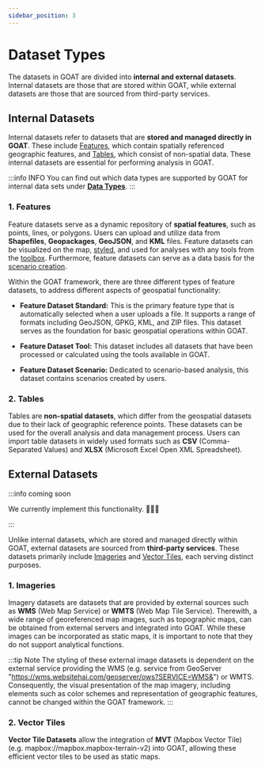 ```yaml
---
sidebar_position: 3
---
```


# Dataset Types

The datasets in GOAT are divided into **internal and external datasets**. Internal datasets are those that are stored within GOAT, while external datasets are those that are sourced from third-party services. 

## Internal Datasets

Internal datasets refer to datasets that are **stored and managed directly in GOAT**. These include [Features](#1-features), which contain spatially referenced geographic features, and [Tables](#2-tables), which consist of non-spatial data. These internal datasets are essential for performing analysis in GOAT.

:::info INFO
You can find out which data types are supported by GOAT for internal data sets under [**Data Types**](../data/data_types).
:::

### 1. Features
Feature datasets serve as a dynamic repository of **spatial features**, such as points, lines, or polygons. Users can upload and utilize data from **Shapefiles**, **Geopackages**, **GeoJSON**, and **KML** files. Feature datasets can be visualized on the map, [styled](../category/layer-style), and used for analyses with any tools from the [toolbox](../category/toolbox). Furthermore, feature datasets can serve as a data basis for the [scenario creation](../category/scenarios).

Within the GOAT framework, there are three different types of feature datasets, to address different aspects of geospatial functionality:

- **Feature Dataset Standard:** This is the primary feature type that is automatically selected when a user uploads a file. It supports a range of formats including GeoJSON, GPKG, KML, and ZIP files. This dataset serves as the foundation for basic geospatial operations within GOAT.

- **Feature Dataset Tool:** This dataset includes all datasets that have been processed or calculated using the tools available in GOAT. 

- **Feature Dataset Scenario:** Dedicated to scenario-based analysis, this dataset contains scenarios created by users.

### 2. Tables
Tables are **non-spatial datasets**, which differ from the geospatial datasets due to their lack of geographic reference points. These datasets can be used for the overall analysis and data management process. Users can import table datasets in widely used formats such as **CSV** (Comma-Separated Values) and **XLSX** (Microsoft Excel Open XML Spreadsheet). 

## External Datasets

:::info coming soon

We currently implement this functionality. 🧑🏻‍💻

:::

Unlike internal datasets, which are stored and managed directly within GOAT, external datasets are sourced from **third-party services**. These datasets primarily include [Imageries](#1-imageries) and [Vector Tiles](#2-vector-tiles), each serving distinct purposes.

### 1. Imageries
Imagery datasets are datasets that are provided by external sources such as **WMS** (Web Map Service) or **WMTS** (Web Map Tile Service). Therewith, a wide range of georeferenced map images, such as topographic maps, can be obtained from external servers and integrated into GOAT. While these images can be incorporated as static maps, it is important to note that they do not support analytical functions. 

:::tip Note
The styling of these external image datasets is dependent on the external service providing the WMS (e.g. service from GeoServer "https://wms.websitehai.com/geoserver/ows?SERVICE=WMS&") or WMTS. 
Consequently, the visual presentation of the map imagery, including elements such as color schemes and representation of geographic features, cannot be changed within the GOAT framework.
:::



### 2. Vector Tiles
**Vector Tile Datasets** allow the integration of **MVT** (Mapbox Vector Tile) (e.g. mapbox://mapbox.mapbox-terrain-v2) into GOAT, allowing these efficient vector tiles to be used as static maps. 


